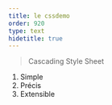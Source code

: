 ```yaml
---
title: le cssdemo 
order: 920
type: text
hidetitle: true
---
```


> Cascading Style Sheet 

1. Simple
2. Précis
3. Extensible


